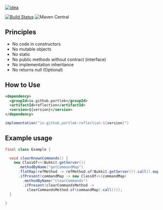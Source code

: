 [![idea](https://www.elegantobjects.org/intellij-idea.svg)](https://www.jetbrains.com/idea/)

[![Build Status](https://travis-ci.com/portlek/reflection.svg?branch=master)](https://travis-ci.com/portlek/reflection)
![Maven Central](https://img.shields.io/maven-central/v/io.github.portlek/reflection?label=version)
## Principles
- No code in constructors
- No mutable objects
- No static
- No public methods without contract (interface)
- No implementation inheritance
- No returns null (Optional)
## How to Use
```xml
<dependency>
  <groupId>io.github.portlek</groupId>
  <artifactId>reflection</artifactId>
  <version>${version}</version>
</dependency>
```
```groovy
implementation("io.github.portlek:reflection:${version}")
```
## Example usage
```java
final class Example {

  void clearKnownCommands() {
    new ClassOf<>(Bukkit.getServer())
      .methodByName("getCommandMap")
      .flatMap(refMethod -> refMethod.of(Bukkit.getServer()).call().map(o -> o instanceof CommandMap))
      .ifPresent(commandMap -> new ClassOf<>(commandMap)
        .methodByName("clearCommands")
        .ifPresent(clearCommandsMethod ->
          clearCommandsMethod.of(commandMap).call()));
  }
 
}
```
